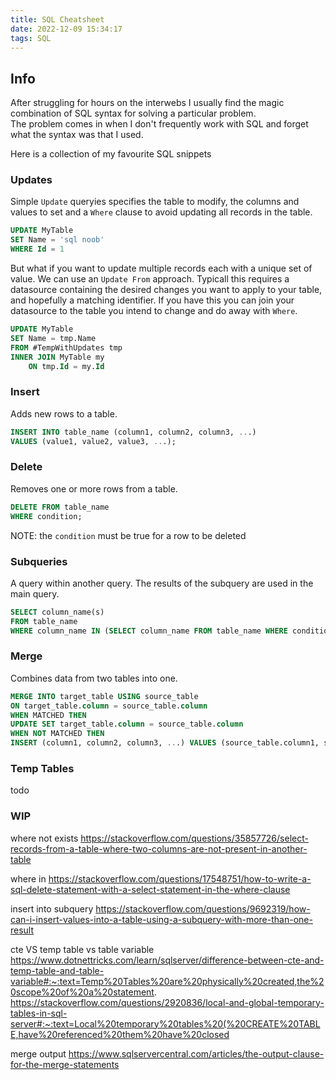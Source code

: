 ```yaml
---
title: SQL Cheatsheet
date: 2022-12-09 15:34:17
tags: SQL
---
```


## Info

After struggling for hours on the interwebs I usually find the magic combination of SQL syntax for solving a particular problem.  
The problem comes in when I don't frequently work with SQL and forget what the syntax was that I used.  

Here is a collection of my favourite SQL snippets

### Updates

Simple `Update` queryies specifies the table to modify, the columns and values to set and a `Where` clause to avoid updating all records in the table.  

``` SQL
UPDATE MyTable
SET Name = 'sql noob'
WHERE Id = 1
```

But what if you want to update multiple records each with a unique set of value. We can use an `Update From` approach. Typicall this requires a datasource containing the desired changes you want to apply to your table, and hopefully a matching identifier. If you have this you can join your datasource to the table you intend to change and do away with `Where`.

``` SQL
UPDATE MyTable
SET Name = tmp.Name
FROM #TempWithUpdates tmp
INNER JOIN MyTable my
    ON tmp.Id = my.Id
```

### Insert

Adds new rows to a table.  
``` SQL
INSERT INTO table_name (column1, column2, column3, ...)
VALUES (value1, value2, value3, ...);
```

### Delete

Removes one or more rows from a table.
``` SQL
DELETE FROM table_name
WHERE condition;
```
NOTE: the `condition` must be true for a row to be deleted

### Subqueries

A query within another query. The results of the subquery are used in the main query.
``` SQL
SELECT column_name(s)
FROM table_name
WHERE column_name IN (SELECT column_name FROM table_name WHERE condition);
```


### Merge

Combines data from two tables into one.
``` SQL
MERGE INTO target_table USING source_table
ON target_table.column = source_table.column
WHEN MATCHED THEN
UPDATE SET target_table.column = source_table.column
WHEN NOT MATCHED THEN
INSERT (column1, column2, column3, ...) VALUES (source_table.column1, source_table.column2, source_table.column3, ...);
```

### Temp Tables

todo

### WIP 

where not exists
https://stackoverflow.com/questions/35857726/select-records-from-a-table-where-two-columns-are-not-present-in-another-table

where in
https://stackoverflow.com/questions/17548751/how-to-write-a-sql-delete-statement-with-a-select-statement-in-the-where-clause

insert into subquery
https://stackoverflow.com/questions/9692319/how-can-i-insert-values-into-a-table-using-a-subquery-with-more-than-one-result

cte VS temp table vs table variable
https://www.dotnettricks.com/learn/sqlserver/difference-between-cte-and-temp-table-and-table-variable#:~:text=Temp%20Tables%20are%20physically%20created,the%20scope%20of%20a%20statement.
https://stackoverflow.com/questions/2920836/local-and-global-temporary-tables-in-sql-server#:~:text=Local%20temporary%20tables%20(%20CREATE%20TABLE,have%20referenced%20them%20have%20closed

merge output
https://www.sqlservercentral.com/articles/the-output-clause-for-the-merge-statements